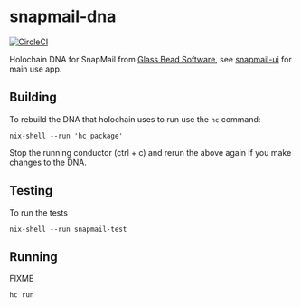 # snapmail-dna

[![CircleCI](https://circleci.com/gh/h-be/snapmail-dna.svg?style=svg)](https://circleci.com/gh/h-be/snapmail-dna)

Holochain DNA for SnapMail from [Glass Bead Software](http://www.glassbead.com/), see [snapmail-ui](https://github.com/ddd-mtl/snapmail-ui) for main use app.

## Building

To rebuild the DNA that holochain uses to run use the `hc` command:

```
nix-shell --run 'hc package'
```

Stop the running conductor (ctrl + c) and rerun the above again if you make changes to the DNA.

## Testing

To run the tests

```
nix-shell --run snapmail-test
```

## Running

FIXME
```
hc run
```
